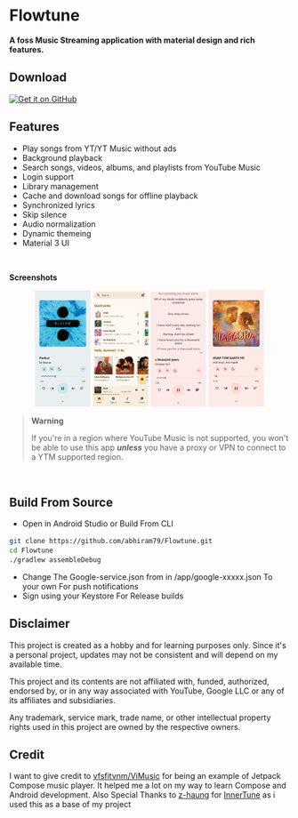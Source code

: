 # Flowtune 
<B>A foss Music Streaming application with material design and rich features.
</B>

## Download
[<img src="https://github.com/machiav3lli/oandbackupx/blob/034b226cea5c1b30eb4f6a6f313e4dadcbb0ece4/badge_github.png" alt="Get it on GitHub" height="80">](https://github.com/abhiram79/Flowtune/releases/latest)


## Features 
- Play songs from YT/YT Music without ads
- Background playback
- Search songs, videos, albums, and playlists from YouTube Music
- Login support
- Library management
- Cache and download songs for offline playback
- Synchronized lyrics
- Skip silence
- Audio normalization
- Dynamic themeing
- Material 3 UI
<br>

**Screenshots**
<p align="center">
  <img src="/images/s1.png" width="100"/>
  <img src="images/s2.jpg" width="100"/>
  <img src="/images/s3.jpg" width="100"/>
  <img src="/images/s4.jpg" width="100"/>
</p>


> **Warning**
>
>If you're in a region where YouTube Music is not supported, you won't be able to use this app
***unless*** you have a proxy or VPN to connect to a YTM supported region.
<br>

## Build From Source

- Open in Android Studio or Build From CLI
```bash
git clone https://github.com/abhiram79/Flowtune.git
cd Flowtune
./gradlew assembleDebug
```
- Change The Google-service.json from in /app/google-xxxxx.json To your own For push notifications
- Sign using your Keystore For Release builds

## Disclaimer

This project is created as a hobby and for learning purposes only. Since it's a personal project, updates may not be consistent and will depend on my available time.

This project and its contents are not affiliated with, funded, authorized, endorsed by, or in any
way associated with YouTube, Google LLC or any of its affiliates and subsidiaries.

Any trademark, service mark, trade name, or other intellectual property rights used in this project
are owned by the respective owners.
<br>

## Credit

I want to give credit to [vfsfitvnm/ViMusic](https://github.com/vfsfitvnm/ViMusic) for being an
example of Jetpack Compose music player. It helped me a lot on my way to learn Compose and
Android development.
Also Special Thanks to [z-haung](https://github.com/z-huang) for [InnerTune](https://github.com/z-huang/InnerTune) as i used this as a base of my project
